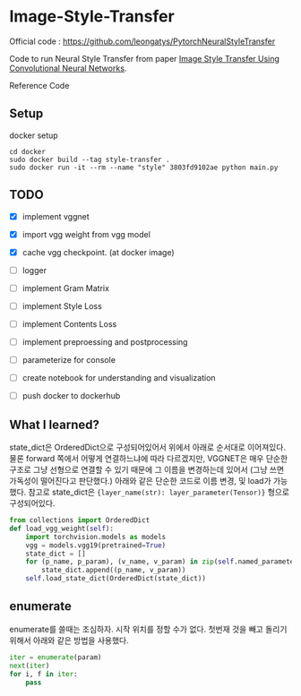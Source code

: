 # Image-Style-Transfer


Official code : https://github.com/leongatys/PytorchNeuralStyleTransfer

Code to run Neural Style Transfer from paper [Image Style Transfer Using Convolutional Neural Networks](http://www.cv-foundation.org/openaccess/content_cvpr_2016/html/Gatys_Image_Style_Transfer_CVPR_2016_paper.html).

Reference Code

## Setup

docker setup

```console
cd docker
sudo docker build --tag style-transfer .
sudo docker run -it --rm --name "style" 3803fd9102ae python main.py
```

## TODO

- [x] implement vggnet
- [x] import vgg weight from vgg model
- [x] cache vgg checkpoint. (at docker image)
- [ ] logger
- [ ] implement Gram Matrix 
- [ ] implement Style Loss
- [ ] implement Contents Loss
- [ ] implement preproessing and postprocessing
- [ ] parameterize for console
- [ ] create notebook for understanding and visualization

- [ ] push docker to dockerhub


## What I learned?

state_dict은 OrderedDict으로 구성되어있어서 위에서 아래로 순서대로 이어져있다. 
물론 forward 쪽에서 어떻게 연결하느냐에 따라 다르겠지만, VGGNET은 매우 단순한 구조로 그냥 선형으로 연결할 수 있기 때문에
그 이름을 변경하는데 있어서 (그냥 쓰면 가독성이 떨어진다고 판단했다.) 아래와 같은 단순한 코드로 이름 변경, 및 load가 가능했다. 
참고로 state_dict은 `{layer_name(str): layer_parameter(Tensor)}` 형으로 구성되어있다.

```python
from collections import OrderedDict
def load_vgg_weight(self):
    import torchvision.models as models
    vgg = models.vgg19(pretrained=True)
    state_dict = []
    for (p_name, p_param), (v_name, v_param) in zip(self.named_parameters(), vgg.named_parameters()):
        state_dict.append((p_name, v_param))
    self.load_state_dict(OrderedDict(state_dict))
```

## enumerate

enumerate를 쓸때는 조심하자. 시작 위치를 정할 수가 없다. 첫번재 것을 빼고 돌리기 위해서 아래와 같은 방법을 사용했다. 

```python 
iter = enumerate(param)
next(iter)
for i, f in iter:
    pass
```

